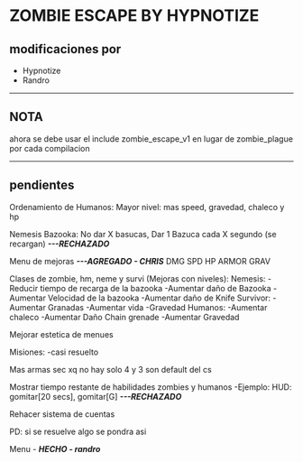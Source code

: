 # ZOMBIE ESCAPE BY HYPNOTIZE

## modificaciones por

* Hypnotize
* Randro

---

## NOTA
ahora se debe usar el include zombie_escape_v1 en lugar de zombie_plague por cada compilacion

---
## pendientes 
Ordenamiento de Humanos:
	Mayor nivel: mas speed, gravedad, chaleco y hp

Nemesis Bazooka:
	No dar X basucas, Dar 1 Bazuca cada X segundo (se recargan) ***---RECHAZADO***

Menu de mejoras ***---AGREGADO - CHRIS***
	DMG
	SPD
	HP
	ARMOR
	GRAV

Clases de zombie, hm, neme y survi (Mejoras con niveles):
	Nemesis:
		-Reducir tiempo de recarga de la bazooka
		-Aumentar daño de Bazooka
		-Aumentar Velocidad de la bazooka
		-Aumentar daño de Knife
	Survivor:
		-Aumentar Granadas
		-Aumentar vida
		-Gravedad
	Humanos:
		-Aumentar chaleco
		-Aumentar Daño Chain grenade
		-Aumentar Gravedad
		
Mejorar estetica de menues

Misiones:
	-casi resuelto

Mas armas sec xq no hay solo 4 y 3 son default del cs

Mostrar tiempo restante de habilidades zombies y humanos
				-Ejemplo: HUD: gomitar[20 secs], gomitar[G] ***---RECHAZADO***

Rehacer sistema de cuentas

PD: si se resuelve algo se pondra asi

Menu - ***HECHO - randro***